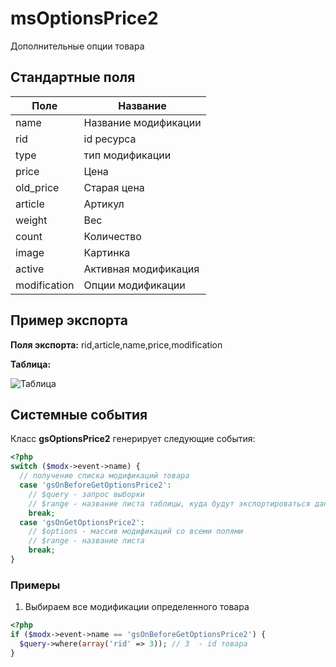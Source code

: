 # msOptionsPrice2

Дополнительные опции товара

## Стандартные поля

| Поле         | Название             |
| ------------ | -------------------- |
| name         | Название модификации |
| rid          | id ресурса           |
| type         | тип модификации      |
| price        | Цена                 |
| old_price    | Старая цена          |
| article      | Артикул              |
| weight       | Вес                  |
| count        | Количество           |
| image        | Картинка             |
| active       | Активная модификация |
| modification | Опции модификации    |

## Пример экспорта

**Поля экспорта:** rid,article,name,price,modification

**Таблица:**

![Таблица](https://file.modx.pro/files/0/5/a/05a0e708fd2ff5baa6b40ba49b209362.jpg)

## Системные события

Класс **gsOptionsPrice2** генерирует следующие события:

```php
<?php
switch ($modx->event->name) {
  // получение списка модификаций товара
  case 'gsOnBeforeGetOptionsPrice2':
    // $query - запрос выборки
    // $range - название листа таблицы, куда будут экспортироваться данные
    break;
  case 'gsOnGetOptionsPrice2':
    // $options - массив модификаций со всеми полями
    // $range - название листа
    break;
}
```

### Примеры

1. Выбираем все модификации определенного товара

```php
<?php
if ($modx->event->name == 'gsOnBeforeGetOptionsPrice2') {
  $query->where(array('rid' => 3)); // 3  - id товара
}
```
